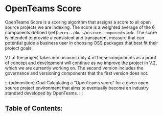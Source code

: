# OpenTeams Score

OpenTeams Score is a scoring algorithm that assigns a score to all open source projects we are indexing.  The score is a weighted average of the 6 components defined {ref}`here<../docs/otscore_components.md>`. The score is intended to provide a consistent and transparent measure that can potential guide a business user in choosing OSS packages that best fit their project goals.

V.1 of the project takes into account only 4 of these components as a proof of concept and development will continue as we improve the project in V.2, which we are currently working on. The second version includes the governance and versioning components that the first version does not.

:::{admonition} Goal
Calculating a “OpenTeams score” for a given open source project environment that aims to eventually become an industry standard developed by OpenTeams.
:::

## Table of Contents:

```{tableofcontents}
```
